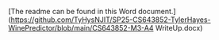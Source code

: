 [The readme can be found in this Word document.](https://github.com/TyHysNJIT/SP25-CS643852-TylerHayes-WinePredictor/blob/main/CS643852-M3-A4 WriteUp.docx)
